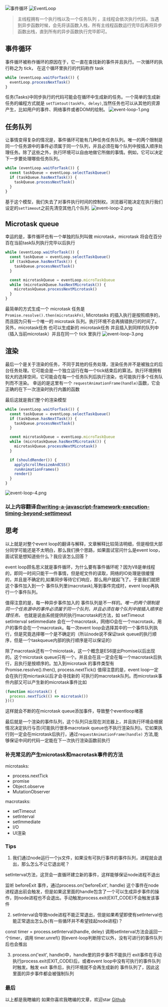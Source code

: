 ![事件循环](https://yjhjstz.gitbooks.io/deep-into-node/content/chapter5/5fee18eegw1ewjpoxmdf5j20k80b1win.jpg)
![EventLoop](http://www.ruanyifeng.com/blogimg/asset/2014/bg2014100803.png)

> 主线程拥有一个执行栈以及一个任务队列
，主线程会依次执行代码，当遇到异步函数时候，会先将该函数入栈，所有主线程函数运行完毕后再将异步函数出栈，直到所有的异步函数执行完毕即可。


## 事件循环
事件循环被称作循环的原因在于，它一直在查找新的事件并且执行。一次循环的执行称之为 tick， 在这个循环里执行的代码称作 task
```javascript
while (eventLoop.waitForTask()) {
  eventLoop.processNextTask()
}
```
任务(Tasks)中同步执行的代码可能会在循环中生成新的任务。一个简单的生成新任务的编程方式就是 ```setTimtout(taskFn, deley)```,当然任务也可以从其他的资源产生，比如用户的事件、网络事件或者DOM的绘制。
![event-loop-1.png](https://upload-images.jianshu.io/upload_images/3995692-65d00e96c0d8a647.png?imageMogr2/auto-orient/strip%7CimageView2/2/w/1240)

## 任务队列
让事情变得复杂的情况是，事件循环可能有几种任务任务队列。唯一的两个限制是同一个任务源中的事件必须属于同一个队列，并且必须在每个队列中按插入顺序处理任务。除了这些之外，执行环境可以自由地做它所做的事情。例如，它可以决定下一步要处理哪些任务队列。
```javascript
while (eventLoop.waitForTask()) {
  const taskQueue = eventLoop.selectTaskQueue()
  if (taskQueue.hasNextTask()) {
    taskQueue.processNextTask()
  }
}
```
基于这个模型，我们失去了对事件执行时间的控制权。浏览器可能决定在执行我们设定的```setTimeout```之前先清空其他几个队列.
![event-loop-2.png](https://upload-images.jianshu.io/upload_images/3995692-82908fb9d24c9eea.png?imageMogr2/auto-orient/strip%7CimageView2/2/w/1240)

## Microtask queue
幸运的是，事件循环也有一个单独的队列叫做 microtask，microtask 将会在百分百在当前task队列执行完毕以后执行
```javascript
while (eventLoop.waitForTask()) {
  const taskQueue = eventLoop.selectTaskQueue()
  if (taskQueue.hasNextTask()) {
    taskQueue.processNextTask()
  }

  const microtaskQueue = eventLoop.microTaskQueue
  while (microtaskQueue.hasNextMicrotask()) {
    microtaskQueue.processNextMicrotask()
  }
}
```
最简单的方式生成一个 microtask 任务是 ```Promise.resolve().then(microtaskFn)```, Microtasks 的插入执行是按照顺序的，而且因为只有一个唯一的 microtask 队列。执行环境不会再搞错执行的时间了。
另外，microtask任务 也可以生成新的 microtask任务 并且插入到同样的队列中（插入当前microtask）并且在同一个 tick 里执行
![event-loop-3.png](https://upload-images.jianshu.io/upload_images/3995692-ca257e857321e133.png?imageMogr2/auto-orient/strip%7CimageView2/2/w/1240)

## 渲染
最后一个是关于渲染的任务，不同于其他的任务处理，渲染任务并不是被独立的后台任务处理。它可能会是一个独立运行在每一个tick结束后的算法。执行环境拥有较大的选择空间，它可能会在每一个任务队列后执行渲染，也可能执行多个任务队列而不渲染。
幸运的是这里有一个 ```requestAnimationFrame(handle)```函数，它会正确的在下一次渲染时执行内置的函数

最后这就是我们整个的渲染模型
```javascript
while (eventLoop.waitForTask()) {
  const taskQueue = eventLoop.selectTaskQueue()
  if (taskQueue.hasNextTask()) {
    taskQueue.processNextTask()
  }

  const microtaskQueue = eventLoop.microTaskQueue
  while (microtaskQueue.hasNextMicrotask()) {
    microtaskQueue.processNextMicrotask()
  }

  if (shouldRender()) {
    applyScrollResizeAndCSS()
    runAnimationFrames()
    render()
  }
}
```
![event-loop-4.png](https://upload-images.jianshu.io/upload_images/3995692-cb316db1c839f4d3.png?imageMogr2/auto-orient/strip%7CimageView2/2/w/1240)

### 以上内容翻译自[writing-a-javascript-framework-execution-timing-beyond-settimeout](https://blog.risingstack.com/writing-a-javascript-framework-execution-timing-beyond-settimeout/)

## 思考
以上就是对整个event loop的翻译与解释，文章解释比较简洁明细，但是相信大部分同学可能还是不太明白，那么我们换个思路，如果面试官问什么是event loop，面试官是想知道些什么？我应该怎么回答？

event loop顾名思义就是事件循环，为什么要有事件循环呢？因为V8是单线程的，即同一时间只能干一件事情，但是呢文件的读取，网络的IO处理是很缓慢的，并且是不确定的,如果同步等待它们响应，那么用户就起飞了。于是我们就把这个事件加入到一个 事件队列里(macrotask),等到事件完成时，event loop再执行一个事件队列。

值得注意的是，每一种异步事件加入的 事件队列是不一样的。*唯一的两个限制是同一个任务源中的事件必须属于同一个队列，并且必须在每个队列中按插入顺序处理任务。* 也就是说由系统提供的执行macrotask的方法，如 setTimeout setInterval setimmediate 会在一个macrotask，网络IO会在一个macrotask，用户的事件会在一个macrotask。每一次event loop会选择其中的一个事件队列执行，但是究竟选择哪一个是不确定的（所以node说不保证task queue的执行顺序，但是一个taskqueue内部的执行顺序是可以保证的）

除了macrotask还有一个microtask，这一个概念是ES6提出Promise以后出现的。这个microtask queue只有一个。并且会在且一定会在每一个macrotask后执行，且执行是按顺序的。加入到microtask 的事件类型有Promise.resolve().then(), process.nextTick() 值得注意的是，event loop一定会在执行完micrtask以后才会寻找新的 可执行的macrotask队列。而microtask事件内部又可以产生新的microtask事件比如
```javascript
(function microtask() {
  process.nextTick(() => microtask())
})()
```
这样就会不断的在microtask queue添加事件，导致整个eventloop堵塞

最后就是一个渲染的事件队列，这个队列只出现在浏览器上，并且执行环境会根据情况决定执行与否(可能执行很多macrotask queue也不执行渲染队列)。它如果执行则一定会在microtask后执行，通过```requestAnimationFrame(handle)``` 方法,能够保证中间的代码一定能在下一次执行渲染函数前执行

### 补充常见的产生microtask和macrotask事件的方法
microtasks:

* process.nextTick
* promise
* Object.observe
* MutationObserver

macrotasks:
* setTimeout
* setInterval
* setImmediate
* I/O
* UI渲染

### Tips
1. 我们通过node运行一个js文件，如果没有可执行事件的事件队列，进程就会退出，那么怎么不让它退出呢？

setInterval方法，这货会一直循环建立新的事件，这样能够保证node进程不退出

监听 beforeExit 事件，通过process.on('beforeExit', handle) 这个事件在node进程退出前会触发，但是如果这里面的handle包含了一个可以生成异步事件的操作，则node进程也不会退出。手动触发process.exit(EXIT_CODE)不会触发该事件

2. setInterval会导致node进程不能正常退出，但是如果希望即使有setInterval也能正常退出怎么办(有一些循环并不希望挂起node进程)？

const timer = process.setInterval(handle, deley) 调用setInterval方法会返回一个timer，调用 timer.unref() 则event-loop判断除它以外，没有可进行的事件队列后也会推出

3. process.on('exit', handle)中，handle里的异步事件不能执行
exit事件在手动执行process.exit(EXIT_CODE)后，或者event loop中没有可执行的事件队列 时触发。触发 exit 事件后，执行环境就不会再生成新的 事件队列了，因此这里面的异步事件都会被强制队列


### 最后
以上都是我瞎编的
如果你喜欢我瞎编的文章，欢迎star [Github](https://github.com/MrTreasure/Algorithm)

